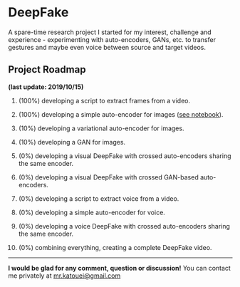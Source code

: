 # DeepFake
A spare-time research project I started for my interest, challenge and experience - experimenting with auto-encoders, GANs, etc. to transfer gestures and maybe even voice between source and target videos.

## Project Roadmap
**(last update: 2019/10/15)**

1. (100%) developing a script to extract frames from a video.

2. (100%) developing a simple auto-encoder for images ([see notebook](https://github.com/Ozziko/DeepFake/blob/master/Image_autoencoder_basic.ipynb)).

3. (10%) developing a variational auto-encoder for images.

4. (10%) developing a GAN for images.

5. (0%) developing a visual DeepFake with crossed auto-encoders sharing the same encoder.

6. (0%) developing a visual DeepFake with crossed GAN-based auto-encoders.

7. (0%) developing a script to extract voice from a video.

8. (0%) developing a simple auto-encoder for voice.

9. (0%) developing a voice DeepFake with crossed auto-encoders sharing the same encoder.

10. (0%) combining everything, creating a complete DeepFake video.
---
**I would be glad for any comment, question or discussion!**
You can contact me privately at mr.katouei@gmail.com
